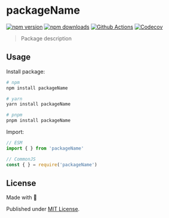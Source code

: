 # packageName

[![npm version][npm-version-src]][npm-version-href]
[![npm downloads][npm-downloads-src]][npm-downloads-href]
[![Github Actions][github-actions-src]][github-actions-href]
[![Codecov][codecov-src]][codecov-href]

> Package description

## Usage

Install package:

```sh
# npm
npm install packageName

# yarn
yarn install packageName

# pnpm
pnpm install packageName
```

Import:

```js
// ESM
import { } from 'packageName'

// CommonJS
const { } = require('packageName')
```

## License

Made with 💛

Published under [MIT License](./LICENSE).

<!-- Badges -->
[npm-version-src]: https://img.shields.io/npm/v/packageName?style=flat-square
[npm-version-href]: https://npmjs.com/package/packageName

[npm-downloads-src]: https://img.shields.io/npm/dm/packageName?style=flat-square
[npm-downloads-href]: https://npmjs.com/package/packageName

[github-actions-src]: https://img.shields.io/github/workflow/status/unjs/packageName/ci/main?style=flat-square
[github-actions-href]: https://github.com/unjs/packageName/actions?query=workflow%3Aci

[codecov-src]: https://img.shields.io/codecov/c/gh/unjs/packageName/main?style=flat-square
[codecov-href]: https://codecov.io/gh/unjs/packageName

